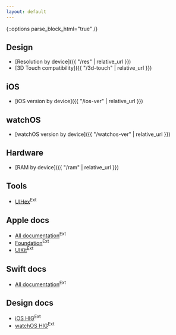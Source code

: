 ```yaml
---
layout: default
---
```

{::options parse_block_html="true" /}

<div class="row"><div class="col-sm-6">

## Design

* [Resolution by device]({{ "/res" | relative_url }})
* [3D Touch compatibility]({{ "/3d-touch" | relative_url }})

## iOS

* [iOS version by device]({{ "/ios-ver" | relative_url }})

## watchOS

* [watchOS version by device]({{ "/watchos-ver" | relative_url }})

## Hardware

* [RAM by device]({{ "/ram" | relative_url }})

</div><div class="col-sm-6">

## Tools

* [UIHex](https://uihex.com)<sup class="ext">Ext</sup>

## Apple docs

* [All documentation](https://developer.apple.com/documentation/)<sup class="ext">Ext</sup>
* [Foundation](https://developer.apple.com/documentation/foundation)<sup class="ext">Ext</sup>
* [UIKit](https://developer.apple.com/documentation/uikit)<sup class="ext">Ext</sup>

## Swift docs

* [All documentation](https://swift.org/documentation/)<sup class="ext">Ext</sup>

## Design docs

* [iOS HIG](https://developer.apple.com/ios/human-interface-guidelines/overview/themes/)<sup class="ext">Ext</sup>
* [watchOS HIG](https://developer.apple.com/watchos/human-interface-guidelines/overview/themes/)<sup class="ext">Ext</sup>

</div></div>
